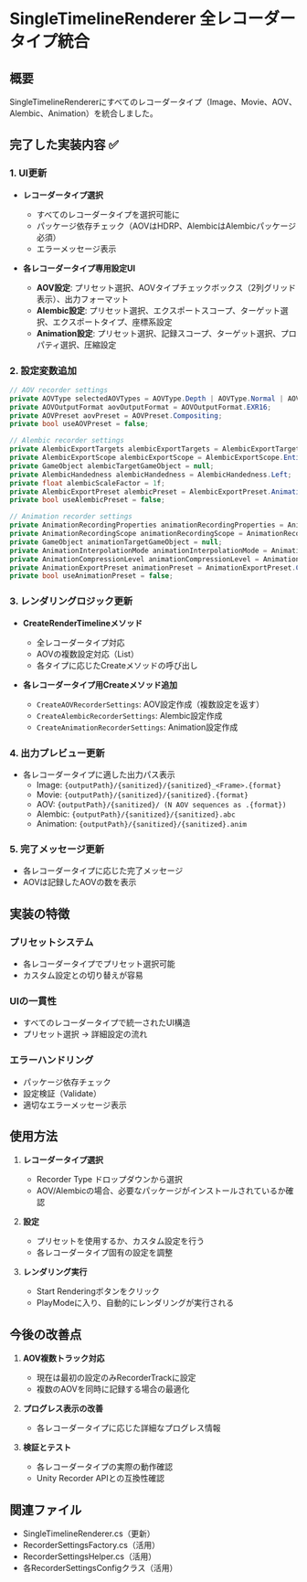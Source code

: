 # SingleTimelineRenderer 全レコーダータイプ統合

## 概要
SingleTimelineRendererにすべてのレコーダータイプ（Image、Movie、AOV、Alembic、Animation）を統合しました。

## 完了した実装内容 ✅

### 1. UI更新
- **レコーダータイプ選択**
  - すべてのレコーダータイプを選択可能に
  - パッケージ依存チェック（AOVはHDRP、AlembicはAlembicパッケージ必須）
  - エラーメッセージ表示

- **各レコーダータイプ専用設定UI**
  - **AOV設定**: プリセット選択、AOVタイプチェックボックス（2列グリッド表示）、出力フォーマット
  - **Alembic設定**: プリセット選択、エクスポートスコープ、ターゲット選択、エクスポートタイプ、座標系設定
  - **Animation設定**: プリセット選択、記録スコープ、ターゲット選択、プロパティ選択、圧縮設定

### 2. 設定変数追加
```csharp
// AOV recorder settings
private AOVType selectedAOVTypes = AOVType.Depth | AOVType.Normal | AOVType.Albedo;
private AOVOutputFormat aovOutputFormat = AOVOutputFormat.EXR16;
private AOVPreset aovPreset = AOVPreset.Compositing;
private bool useAOVPreset = false;

// Alembic recorder settings
private AlembicExportTargets alembicExportTargets = AlembicExportTargets.MeshRenderer | AlembicExportTargets.Transform;
private AlembicExportScope alembicExportScope = AlembicExportScope.EntireScene;
private GameObject alembicTargetGameObject = null;
private AlembicHandedness alembicHandedness = AlembicHandedness.Left;
private float alembicScaleFactor = 1f;
private AlembicExportPreset alembicPreset = AlembicExportPreset.AnimationExport;
private bool useAlembicPreset = false;

// Animation recorder settings
private AnimationRecordingProperties animationRecordingProperties = AnimationRecordingProperties.TransformOnly;
private AnimationRecordingScope animationRecordingScope = AnimationRecordingScope.SingleGameObject;
private GameObject animationTargetGameObject = null;
private AnimationInterpolationMode animationInterpolationMode = AnimationInterpolationMode.Linear;
private AnimationCompressionLevel animationCompressionLevel = AnimationCompressionLevel.Medium;
private AnimationExportPreset animationPreset = AnimationExportPreset.CharacterAnimation;
private bool useAnimationPreset = false;
```

### 3. レンダリングロジック更新
- **CreateRenderTimelineメソッド**
  - 全レコーダータイプ対応
  - AOVの複数設定対応（List<RecorderSettings>）
  - 各タイプに応じたCreateメソッドの呼び出し

- **各レコーダータイプ用Createメソッド追加**
  - `CreateAOVRecorderSettings`: AOV設定作成（複数設定を返す）
  - `CreateAlembicRecorderSettings`: Alembic設定作成
  - `CreateAnimationRecorderSettings`: Animation設定作成

### 4. 出力プレビュー更新
- 各レコーダータイプに適した出力パス表示
  - Image: `{outputPath}/{sanitized}/{sanitized}_<Frame>.{format}`
  - Movie: `{outputPath}/{sanitized}/{sanitized}.{format}`
  - AOV: `{outputPath}/{sanitized}/ (N AOV sequences as .{format})`
  - Alembic: `{outputPath}/{sanitized}/{sanitized}.abc`
  - Animation: `{outputPath}/{sanitized}/{sanitized}.anim`

### 5. 完了メッセージ更新
- 各レコーダータイプに応じた完了メッセージ
- AOVは記録したAOVの数を表示

## 実装の特徴

### プリセットシステム
- 各レコーダータイプでプリセット選択可能
- カスタム設定との切り替えが容易

### UIの一貫性
- すべてのレコーダータイプで統一されたUI構造
- プリセット選択 → 詳細設定の流れ

### エラーハンドリング
- パッケージ依存チェック
- 設定検証（Validate）
- 適切なエラーメッセージ表示

## 使用方法

1. **レコーダータイプ選択**
   - Recorder Type ドロップダウンから選択
   - AOV/Alembicの場合、必要なパッケージがインストールされているか確認

2. **設定**
   - プリセットを使用するか、カスタム設定を行う
   - 各レコーダータイプ固有の設定を調整

3. **レンダリング実行**
   - Start Renderingボタンをクリック
   - PlayModeに入り、自動的にレンダリングが実行される

## 今後の改善点

1. **AOV複数トラック対応**
   - 現在は最初の設定のみRecorderTrackに設定
   - 複数のAOVを同時に記録する場合の最適化

2. **プログレス表示の改善**
   - 各レコーダータイプに応じた詳細なプログレス情報

3. **検証とテスト**
   - 各レコーダータイプの実際の動作確認
   - Unity Recorder APIとの互換性確認

## 関連ファイル
- SingleTimelineRenderer.cs（更新）
- RecorderSettingsFactory.cs（活用）
- RecorderSettingsHelper.cs（活用）
- 各RecorderSettingsConfigクラス（活用）